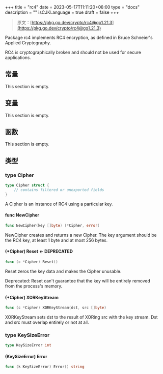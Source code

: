 +++
title = "rc4"
date = 2023-05-17T11:11:20+08:00
type = "docs"
description = ""
isCJKLanguage = true
draft = false
+++
> 原文：[https://pkg.go.dev/crypto/rc4@go1.21.3](https://pkg.go.dev/crypto/rc4@go1.21.3)

Package rc4 implements RC4 encryption, as defined in Bruce Schneier's Applied Cryptography.

RC4 is cryptographically broken and should not be used for secure applications.


## 常量 

This section is empty.

## 变量

This section is empty.

## 函数

This section is empty.

## 类型

### type Cipher 

``` go
type Cipher struct {
	// contains filtered or unexported fields
}
```

A Cipher is an instance of RC4 using a particular key.

#### func NewCipher 

``` go
func NewCipher(key []byte) (*Cipher, error)
```

NewCipher creates and returns a new Cipher. The key argument should be the RC4 key, at least 1 byte and at most 256 bytes.

#### (*Cipher) Reset <- DEPRECATED

```go
func (c *Cipher) Reset()
```

Reset zeros the key data and makes the Cipher unusable.

Deprecated: Reset can't guarantee that the key will be entirely removed from the process's memory.

#### (*Cipher) XORKeyStream 

``` go
func (c *Cipher) XORKeyStream(dst, src []byte)
```

XORKeyStream sets dst to the result of XORing src with the key stream. Dst and src must overlap entirely or not at all.

### type KeySizeError 

``` go
type KeySizeError int
```

#### (KeySizeError) Error 

``` go
func (k KeySizeError) Error() string
```